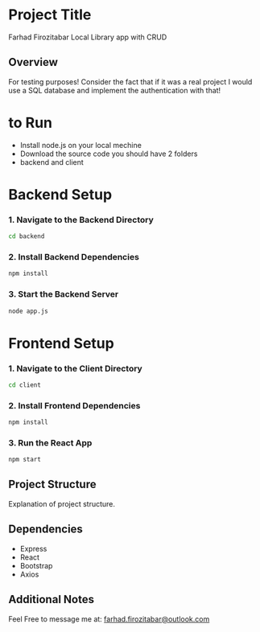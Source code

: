 # Project Title

Farhad Firozitabar Local Library app with CRUD

## Overview

For testing purposes!
Consider the fact that if it was a real project I would use a SQL database and implement the authentication with that! 
# to Run
- Install node.js on your local mechine
- Download the source code you should have 2 folders
-   backend and client
# **Backend Setup**

### 1. Navigate to the Backend Directory

```bash
cd backend
```

### 2. Install Backend Dependencies

```bash
npm install
```

### 3. Start the Backend Server

```bash
node app.js
```

# **Frontend Setup**

### 1. Navigate to the Client Directory

```bash
cd client
```

### 2. Install Frontend Dependencies

```bash
npm install
```

### 3. Run the React App

```bash
npm start
```

## Project Structure

Explanation of project structure.

## Dependencies

- Express
- React
- Bootstrap
- Axios

## Additional Notes

Feel Free to message me at: farhad.firozitabar@outlook.com
